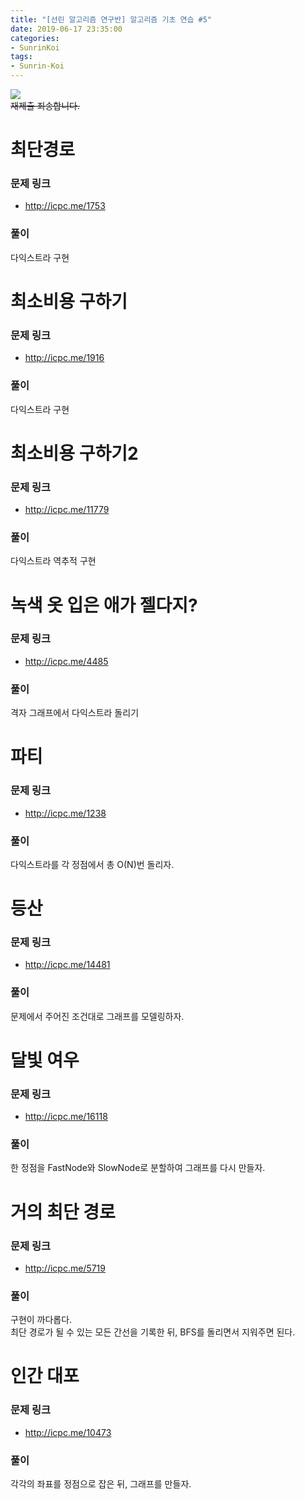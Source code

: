 ```yaml
---
title: "[선린 알고리즘 연구반] 알고리즘 기초 연습 #5"
date: 2019-06-17 23:35:00
categories:
- SunrinKoi
tags:
- Sunrin-Koi
---
```


<img src = "https://i.imgur.com/2V1D19I.png"><br>
<s>재제출 죄송합니다.</s>

# 최단경로

### 문제 링크
* http://icpc.me/1753

### 풀이
다익스트라 구현

# 최소비용 구하기

### 문제 링크
* http://icpc.me/1916

### 풀이
다익스트라 구현

# 최소비용 구하기2

### 문제 링크
* http://icpc.me/11779

### 풀이
다익스트라 역추적 구현

# 녹색 옷 입은 애가 젤다지?

### 문제 링크
* http://icpc.me/4485

### 풀이
격자 그래프에서 다익스트라 돌리기

# 파티

### 문제 링크
* http://icpc.me/1238

### 풀이
다익스트라를 각 정점에서 총 O(N)번 돌리자.

# 등산

### 문제 링크
* http://icpc.me/14481

### 풀이
문제에서 주어진 조건대로 그래프를 모델링하자.

# 달빛 여우

### 문제 링크
* http://icpc.me/16118

### 풀이
한 정점을 FastNode와 SlowNode로 분할하여 그래프를 다시 만들자.

# 거의 최단 경로

### 문제 링크
* http://icpc.me/5719

### 풀이
구현이 까다롭다.<br>
최단 경로가 될 수 있는 모든 간선을 기록한 뒤, BFS를 돌리면서 지워주면 된다.

# 인간 대포

### 문제 링크
* http://icpc.me/10473

### 풀이
각각의 좌표를 정점으로 잡은 뒤, 그래프를 만들자.
